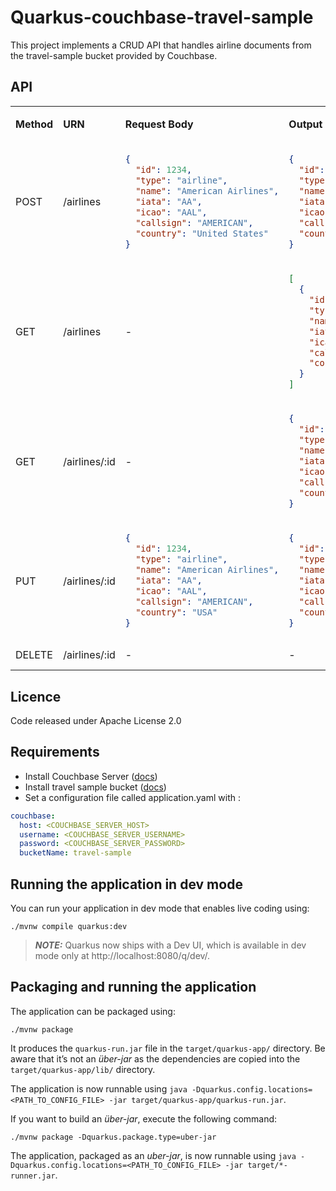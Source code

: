 # Quarkus-couchbase-travel-sample

This project implements a CRUD API that handles airline documents from the travel-sample bucket provided by Couchbase.

## API

<table>
<tr>
<td>

**Method**
</td> 
<td> 

**URN**
</td> 
<td> 

**Request Body**
</td> 
<td>

**Output** 
</td> 
<td>

**Description** 
</td>
</tr>
<tr>
<td>POST</td><td>/airlines</td>
<td>

```json
{
  "id": 1234,
  "type": "airline",
  "name": "American Airlines",
  "iata": "AA",
  "icao": "AAL",
  "callsign": "AMERICAN",
  "country": "United States"
}
```
</td>
<td>

```json
{
  "id": 1234,
  "type": "airline",
  "name": "American Airlines",
  "iata": "AA",
  "icao": "AAL",
  "callsign": "AMERICAN",
  "country": "United States"
}
```
</td>
<td>Create an airline</td>
</tr>

<tr>
<td>GET</td><td>/airlines</td><td>-</td>
<td>

```json
[
  {
    "id": 1234,
    "type": "airline",
    "name": "American Airlines",
    "iata": "AA",
    "icao": "AAL",
    "callsign": "AMERICAN",
    "country": "United States"
  }
]
```
</td>
<td>Get all airlines</td>
</tr>

<tr>
<td>GET</td><td>/airlines/:id</td><td>-</td>
<td>

```json
{
  "id": 1234,
  "type": "airline",
  "name": "American Airlines",
  "iata": "AA",
  "icao": "AAL",
  "callsign": "AMERICAN",
  "country": "United States"
}
```
</td>
<td>Get an airline by id</td>
</tr>

<tr>
<td>PUT</td><td>/airlines/:id</td>
<td>

```json
{
  "id": 1234,
  "type": "airline",
  "name": "American Airlines",
  "iata": "AA",
  "icao": "AAL",
  "callsign": "AMERICAN",
  "country": "USA"
}
```
</td>
<td>

```json
{
  "id": 1234,
  "type": "airline",
  "name": "American Airlines",
  "iata": "AA",
  "icao": "AAL",
  "callsign": "AMERICAN",
  "country": "USA"
}
```
</td>
<td>Update an airline by id</td>
</tr>

<tr>
<td>DELETE</td><td>/airlines/:id</td><td>-</td><td>-</td>
<td>Delete an airline by id</td>
</tr>
</table>


## Licence

Code released under Apache License 2.0

## Requirements

* Install Couchbase Server ([docs](https://docs.couchbase.com/server/current/getting-started/do-a-quick-install.html#initialize-cluster-web-console))
* Install travel sample bucket ([docs](https://docs.couchbase.com/server/current/manage/manage-settings/install-sample-buckets.html#install-sample-buckets-with-the-ui))
* Set a configuration file called application.yaml with :
```yaml
couchbase:
  host: <COUCHBASE_SERVER_HOST>
  username: <COUCHBASE_SERVER_USERNAME>
  password: <COUCHBASE_SERVER_PASSWORD>
  bucketName: travel-sample
```

## Running the application in dev mode

You can run your application in dev mode that enables live coding using:
```shell script
./mvnw compile quarkus:dev
```

> **_NOTE:_**  Quarkus now ships with a Dev UI, which is available in dev mode only at http://localhost:8080/q/dev/.

## Packaging and running the application

The application can be packaged using:
```shell script
./mvnw package
```
It produces the `quarkus-run.jar` file in the `target/quarkus-app/` directory.
Be aware that it’s not an _über-jar_ as the dependencies are copied into the `target/quarkus-app/lib/` directory.

The application is now runnable using `java -Dquarkus.config.locations=<PATH_TO_CONFIG_FILE> -jar target/quarkus-app/quarkus-run.jar`.

If you want to build an _über-jar_, execute the following command:
```shell script
./mvnw package -Dquarkus.package.type=uber-jar
```

The application, packaged as an _uber-jar_, is now runnable using `java -Dquarkus.config.locations=<PATH_TO_CONFIG_FILE> -jar target/*-runner.jar`.